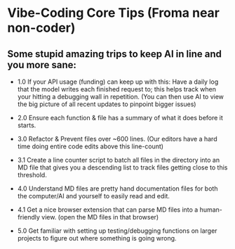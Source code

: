 # Vibe-Coding Core Tips (Froma near non-coder)

## Some stupid amazing trips to keep AI in line and you more sane:
- 1.0 If your API usage (funding) can keep up with this: Have a daily log that the model writes each finished request to; this helps track when your hitting a debugging wall in repetition. 
 (You can then use AI to view the big picture of all recent updates to pinpoint bigger issues)

- 2.0 Ensure each function & file has a summary of what it does before it starts.

- 3.0 Refactor & Prevent files over ~600 lines. (Our editors have a hard time doing entire code edits above this line-count)
- 3.1 Create a line counter script to batch all files in the directory into an MD file that gives you a descending list to track files getting close to this threshold.

- 4.0 Understand MD files are pretty hand documentation files for both the computer/AI and yourself to easily read and edit.
- 4.1 Get a nice browser extension that can parse MD files into a human-friendly view. (open the MD files in that browser)

- 5.0 Get familiar with setting up testing/debugging functions on larger projects to figure out where something is going wrong.
